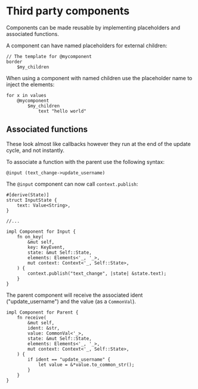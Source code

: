 # Third party components

Components can be made reusable by implementing placeholders and associated
functions.

A component can have named placeholders for external children:

```
// The template for @mycomponent
border
    $my_children
```

When using a component with named children use the placeholder name
to inject the elements:

```
for x in values
    @mycomponent
        $my_children
            text "hello world"
```

## Associated functions

These look almost like callbacks however they run at the end of the update
cycle, and not instantly.

To associate a function with the parent use the following syntax:

```
@input (text_change->update_username)
```

The `@input` component can now call `context.publish`:

```rust,ignore
#[derive(State)]
struct InputState {
    text: Value<String>,
}

//...

impl Component for Input {
    fn on_key(
        &mut self,
        key: KeyEvent,
        state: &mut Self::State,
        elements: Elements<'_, '_>,
        mut context: Context<'_, Self::State>,
    ) {
        context.publish("text_change", |state| &state.text);
    }
}
```

The parent component will receive the associated ident ("update_username") and the value (as a
`CommonVal`).


```rust,ignore
impl Component for Parent {
    fn receive(
        &mut self,
        ident: &str,
        value: CommonVal<'_>,
        state: &mut Self::State,
        elements: Elements<'_, '_>,
        mut context: Context<'_, Self::State>,
    ) {
        if ident == "update_username" {
            let value = &*value.to_common_str();
        }
    }
}
```
